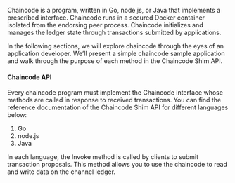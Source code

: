 Chaincode is a program, written in Go, node.js, or Java that implements a prescribed interface. Chaincode runs in a secured Docker container isolated from the endorsing peer process. Chaincode initializes and manages the ledger state through transactions submitted by applications.

In the following sections, we will explore chaincode through the eyes of an application developer. We’ll present a simple chaincode sample application and walk through the purpose of each method in the Chaincode Shim API.

#### Chaincode API
Every chaincode program must implement the Chaincode interface whose methods are called in response to received transactions. You can find the reference documentation of the Chaincode Shim API for different languages below:
1. Go
2. node.js
3. Java

In each language, the Invoke method is called by clients to submit transaction proposals. This method allows you to use the chaincode to read and write data on the channel ledger.